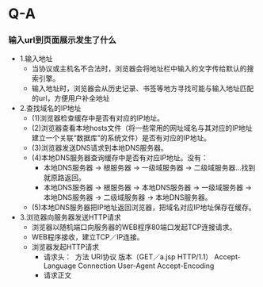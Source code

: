 # Q-A
### 输入url到页面展示发生了什么
* 1.输入地址
  * 当协议或主机名不合法时，浏览器会将地址栏中输入的文字传给默认的搜索引擎。
  * 输入地址时，浏览器会从历史记录、书签等地方寻找可能与输入地址匹配的url，方便用户补全地址
* 2.查找域名的IP地址
  * (1)浏览器检查缓存中是否有对应的IP地址。
  * (2)浏览器查看本地hosts文件（将一些常用的网址域名与其对应的IP地址建立一个关联“数据库”的系统文件）是否有对应的IP地址。
  * (3)浏览器发送DNS请求到本地DNS服务器。
  * (4)本地DNS服务器查询缓存中是否有对应IP地址。没有：
    * 本地DNS服务器 -> 根服务器 -> 一级域服务器 -> 二级域服务器...找到就原路返回。
    * 本地DNS服务器 -> 根服务器 -> 本地DNS服务器 -> 一级域服务器 -> 本地DNS服务器 -> 二级域服务器 -> 本地DNS服务器。
  * (5)本地DNS服务器把IP地址返回浏览器，把域名对应IP地址保存在缓存。
* 3.浏览器向服务器发送HTTP请求
  * 浏览器以随机端口向服务器的WEB程序80端口发起TCP连接请求。
  * WEB程序接收，建立TCP／IP连接。
  * 浏览器发起HTTP请求
    * 请求头：
  方法 URI协议 版本（GET／a.jsp HTTP/1.1）
  Accept-Language Connection User-Agent Accept-Encoding
    * 请求正文
